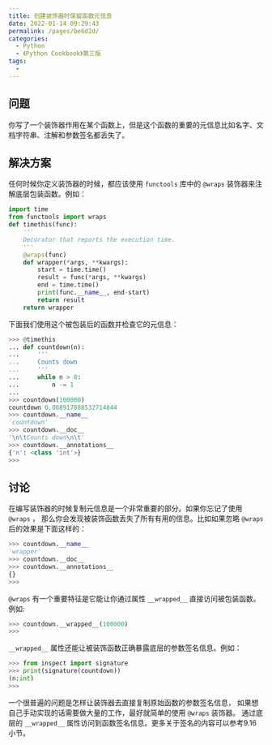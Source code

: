 ```yaml
---
title: 创建装饰器时保留函数元信息
date: 2022-01-14 09:29:43
permalink: /pages/be6d2d/
categories:
  - Python
  - 《Python Cookbook》第三版
tags:
  - 
---
```


## 问题

你写了一个装饰器作用在某个函数上，但是这个函数的重要的元信息比如名字、文档字符串、注解和参数签名都丢失了。

## 解决方案

任何时候你定义装饰器的时候，都应该使用 `functools` 库中的 `@wraps` 装饰器来注解底层包装函数。例如：

```python
import time
from functools import wraps
def timethis(func):
    '''
    Decorator that reports the execution time.
    '''
    @wraps(func)
    def wrapper(*args, **kwargs):
        start = time.time()
        result = func(*args, **kwargs)
        end = time.time()
        print(func.__name__, end-start)
        return result
    return wrapper
```

下面我们使用这个被包装后的函数并检查它的元信息：

```python
>>> @timethis
... def countdown(n):
...     '''
...     Counts down
...     '''
...     while n > 0:
...         n -= 1
...
>>> countdown(100000)
countdown 0.008917808532714844
>>> countdown.__name__
'countdown'
>>> countdown.__doc__
'\n\tCounts down\n\t'
>>> countdown.__annotations__
{'n': <class 'int'>}
>>>
```

## 讨论

在编写装饰器的时候复制元信息是一个非常重要的部分。如果你忘记了使用 `@wraps` ， 那么你会发现被装饰函数丢失了所有有用的信息。比如如果忽略 `@wraps` 后的效果是下面这样的：

```python
>>> countdown.__name__
'wrapper'
>>> countdown.__doc__
>>> countdown.__annotations__
{}
>>>
```

`@wraps` 有一个重要特征是它能让你通过属性 `__wrapped__` 直接访问被包装函数。例如:

```python
>>> countdown.__wrapped__(100000)
>>>
```

`__wrapped__` 属性还能让被装饰函数正确暴露底层的参数签名信息。例如：

```python
>>> from inspect import signature
>>> print(signature(countdown))
(n:int)
>>>
```

一个很普遍的问题是怎样让装饰器去直接复制原始函数的参数签名信息， 如果想自己手动实现的话需要做大量的工作，最好就简单的使用 `@wraps` 装饰器。 通过底层的 `__wrapped__` 属性访问到函数签名信息。更多关于签名的内容可以参考9.16小节。